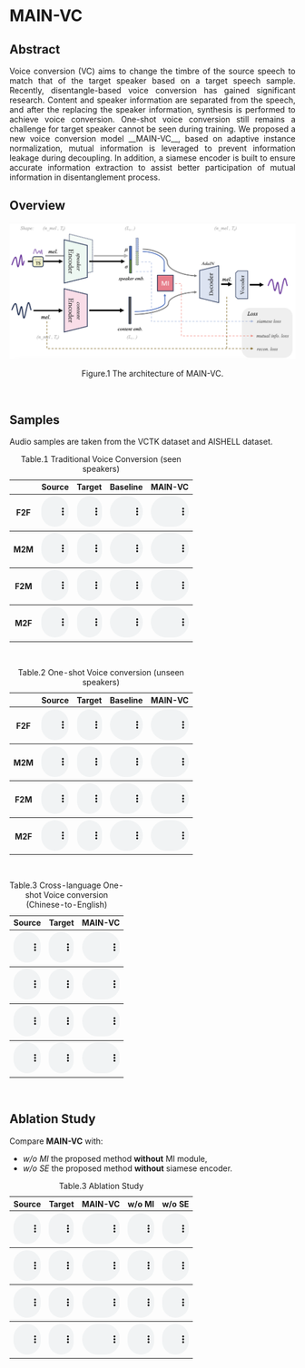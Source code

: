 # MAIN-VC

## Abstract
<p align="justify">
Voice conversion (VC) aims to change the timbre of the source speech to match that of the target speaker based on a target speech sample. Recently, disentangle-based voice conversion has gained significant research. Content and speaker information are separated from the speech, and after the replacing the speaker information, synthesis is performed to achieve voice conversion. One-shot voice conversion still remains a challenge for target speaker cannot be seen during training. We proposed a new voice conversion model __MAIN-VC__, based on adaptive instance normalization, mutual information is leveraged to prevent information leakage during decoupling. In addition, a siamese encoder is built to ensure accurate information extraction to assist better participation of mutual information in disentanglement process.
</p>

## Overview
<p align="justify">

</p>

![Model Architecture ](assets/mainvc.png)
<p align="center">Figure.1 The architecture of MAIN-VC.</p>
<p>&nbsp;</p> 

## Samples
Audio samples are taken from the VCTK dataset and AISHELL dataset.

<script>
function pauseOthers(ele) {
    $("audio").not(ele).each(function (index, audio) {audio.pause();});
}
</script>

<style>
.main-content table {
    display: inline-table;
}
table {
    table-layout:fixed;
    width: 100%;
    overflow: hidden;
}
#player{
    width: 100%;
}
</style>


<table>
	<CAPTION>Table.1 Traditional Voice Conversion (seen speakers)</CAPTION>
    <tr>
        <th>  </th>
	<th> Source </th>
        <th> Target </th>
        <th> Baseline </th>
	<th> MAIN-VC </th>
    </tr>
<tr>
        <th> F2F </th>
	<th> <audio controls id="player" onplay="pauseOthers(this);"><source src="assets/audios/s2s_raw/p228_154.mp3" type="audio/mpeg"></audio> </th>
        <th> <audio controls id="player" onplay="pauseOthers(this);"><source src="assets/audios/s2s_raw/p233_025.mp3" type="audio/mpeg"></audio> </th>
        <th> <audio controls id="player" onplay="pauseOthers(this);"><source src="assets/audios/ADAINVC/s2s/p228_154_p233_025.mp3" type="audio/mpeg"></audio> </th>
        <th> <audio controls id="player" onplay="pauseOthers(this);"><source src="assets/audios/MAINVC/s2s/F2Fp228_154_p233_025.mp3" type="audio/mpeg"></audio> </th>
</tr>
	
<tr>
        <th> M2M </th>
	<th> <audio controls id="player" onplay="pauseOthers(this);"><source src="assets/audios/s2s_raw/p374_070.mp3" type="audio/mpeg"></audio> </th>
        <th> <audio controls id="player" onplay="pauseOthers(this);"><source src="assets/audios/s2s_raw/p286_028.mp3" type="audio/mpeg"></audio> </th>
        <th> <audio controls id="player" onplay="pauseOthers(this);"><source src="assets/audios/ADAINVC/s2s/p374_070_p286_028.mp3" type="audio/mpeg"></audio> </th>
        <th> <audio controls id="player" onplay="pauseOthers(this);"><source src="assets/audios/MAINVC/s2s/M2Mp374_070_p286_028.mp3" type="audio/mpeg"></audio> </th>
</tr>

<tr>
        <th> F2M </th>
	<th> <audio controls id="player" onplay="pauseOthers(this);"><source src="assets/audios/s2s_raw/p313_300.mp3" type="audio/mpeg"></audio> </th>
        <th> <audio controls id="player" onplay="pauseOthers(this);"><source src="assets/audios/s2s_raw/p363_041.mp3" type="audio/mpeg"></audio> </th>
        <th> <audio controls id="player" onplay="pauseOthers(this);"><source src="assets/audios/ADAINVC/s2s/p313_300_p363_041.mp3" type="audio/mpeg"></audio> </th>
        <th> <audio controls id="player" onplay="pauseOthers(this);"><source src="assets/audios/MAINVC/s2s/F2Mp313_300_p363_041.mp3" type="audio/mpeg"></audio> </th>
</tr>
    
<tr>
        <th> M2F </th>
	<th> <audio controls id="player" onplay="pauseOthers(this);"><source src="assets/audios/s2s_raw/p270_234.mp3" type="audio/mpeg"></audio> </th>
        <th> <audio controls id="player" onplay="pauseOthers(this);"><source src="assets/audios/s2s_raw/p265_148.mp3" type="audio/mpeg"></audio> </th>
        <th> <audio controls id="player" onplay="pauseOthers(this);"><source src="assets/audios/ADAINVC/s2s/p270_234_p265_148.mp3" type="audio/mpeg"></audio> </th>
        <th> <audio controls id="player" onplay="pauseOthers(this);"><source src="assets/audios/MAINVC/s2s/M2Fp270_234_p265_148.mp3" type="audio/mpeg"></audio> </th>
</tr>	
</table>

<p>&nbsp;</p> 

<table>
	<CAPTION>Table.2 One-shot Voice conversion (unseen speakers)</CAPTION>
    <tr>
        <th>  </th>
	<th> Source </th>
        <th> Target </th>
        <th> Baseline </th>
	<th> MAIN-VC </th>
    </tr>
<tr>
        <th> F2F </th>
	<th> <audio controls id="player" onplay="pauseOthers(this);"><source src="assets/audios/u2u_raw/p225_001.mp3" type="audio/mpeg"></audio> </th>
        <th> <audio controls id="player" onplay="pauseOthers(this);"><source src="assets/audios/u2u_raw/p268_004.mp3" type="audio/mpeg"></audio> </th>
        <th> <audio controls id="player" onplay="pauseOthers(this);"><source src="assets/audios/ADAINVC/u2u/p225_001_p268_004.mp3" type="audio/mpeg"></audio> </th>
        <th> <audio controls id="player" onplay="pauseOthers(this);"><source src="assets/audios/MAINVC/u2u/F2Fp225_001_p268_004.mp3" type="audio/mpeg"></audio> </th>
</tr>
	
<tr>
        <th> M2M </th>
	<th> <audio controls id="player" onplay="pauseOthers(this);"><source src="assets/audios/u2u_raw/p345_112.mp3" type="audio/mpeg"></audio> </th>
        <th> <audio controls id="player" onplay="pauseOthers(this);"><source src="assets/audios/u2u_raw/p360_012.mp3" type="audio/mpeg"></audio> </th>
        <th> <audio controls id="player" onplay="pauseOthers(this);"><source src="assets/audios/ADAINVC/u2u/p345_112_p360_012.mp3" type="audio/mpeg"></audio> </th>
        <th> <audio controls id="player" onplay="pauseOthers(this);"><source src="assets/audios/MAINVC/u2u/M2Mp345_112_p360_012.mp3" type="audio/mpeg"></audio> </th>
</tr>

<tr>
        <th> F2M </th>
	<th> <audio controls id="player" onplay="pauseOthers(this);"><source src="assets/audios/u2u_raw/p225_001.mp3" type="audio/mpeg"></audio> </th>
        <th> <audio controls id="player" onplay="pauseOthers(this);"><source src="assets/audios/u2u_raw/p360_010.mp3" type="audio/mpeg"></audio> </th>
        <th> <audio controls id="player" onplay="pauseOthers(this);"><source src="assets/audios/ADAINVC/u2u/p225_001_p360_010.mp3" type="audio/mpeg"></audio> </th>
        <th> <audio controls id="player" onplay="pauseOthers(this);"><source src="assets/audios/MAINVC/u2u/F2Mp225_001_p360_010.mp3" type="audio/mpeg"></audio> </th>
</tr>
    
<tr>
        <th> M2F </th>
	<th> <audio controls id="player" onplay="pauseOthers(this);"><source src="assets/audios/u2u_raw/p345_058.mp3" type="audio/mpeg"></audio> </th>
        <th> <audio controls id="player" onplay="pauseOthers(this);"><source src="assets/audios/u2u_raw/p268_062.mp3" type="audio/mpeg"></audio> </th>
        <th> <audio controls id="player" onplay="pauseOthers(this);"><source src="assets/audios/ADAINVC/u2u/p345_058_p268_062.mp3" type="audio/mpeg"></audio> </th>
        <th> <audio controls id="player" onplay="pauseOthers(this);"><source src="assets/audios/MAINVC/u2u/M2Fp345_058_p268_062.mp3" type="audio/mpeg"></audio> </th>
</tr>
</table>

<p>&nbsp;</p> 

<table>
	<CAPTION>Table.3 Cross-language One-shot Voice conversion (Chinese-to-English)</CAPTION>
    <tr>
	<th> Source </th>
        <th> Target </th>
	<th> MAIN-VC </th>
    </tr>
<tr>
	<th> <audio controls id="player" onplay="pauseOthers(this);"><source src="assets/audios/xlang_raw/IC0001W0001.mp3" type="audio/mpeg"></audio> </th>
        <th> <audio controls id="player" onplay="pauseOthers(this);"><source src="assets/audios/xlang_raw/p247_001.mp3" type="audio/mpeg"></audio> </th>
        <th> <audio controls id="player" onplay="pauseOthers(this);"><source src="assets/audios/MAINVC/xlang/IC0001W0001_p247_001.mp3" type="audio/mpeg"></audio> </th>
</tr>
	
<tr>
	<th> <audio controls id="player" onplay="pauseOthers(this);"><source src="assets/audios/xlang_raw/IC0002W0002.mp3" type="audio/mpeg"></audio> </th>
        <th> <audio controls id="player" onplay="pauseOthers(this);"><source src="assets/audios/xlang_raw/p360_001.mp3" type="audio/mpeg"></audio> </th>
        <th> <audio controls id="player" onplay="pauseOthers(this);"><source src="assets/audios/MAINVC/xlang/IC0002W0002_p360_001.mp3" type="audio/mpeg"></audio> </th>
</tr>

<tr>
	<th> <audio controls id="player" onplay="pauseOthers(this);"><source src="assets/audios/xlang_raw/IC0010W0010.mp3" type="audio/mpeg"></audio> </th>
        <th> <audio controls id="player" onplay="pauseOthers(this);"><source src="assets/audios/xlang_raw/p244_001.mp3" type="audio/mpeg"></audio> </th>
        <th> <audio controls id="player" onplay="pauseOthers(this);"><source src="assets/audios/MAINVC/xlang/IC0010W0010_p244_001.mp3" type="audio/mpeg"></audio> </th>
</tr>
    
<tr>
	<th> <audio controls id="player" onplay="pauseOthers(this);"><source src="assets/audios/xlang_raw/IC0001W0001.mp3" type="audio/mpeg"></audio> </th>
        <th> <audio controls id="player" onplay="pauseOthers(this);"><source src="assets/audios/xlang_raw/p316_001.mp3" type="audio/mpeg"></audio> </th>
        <th> <audio controls id="player" onplay="pauseOthers(this);"><source src="assets/audios/MAINVC/xlang/IC0001W0001_p316_001.mp3" type="audio/mpeg"></audio> </th>
</tr>
</table>

<p>&nbsp;</p> 

## Ablation Study
Compare  __MAIN-VC__ with: 
+ _w/o MI_ the proposed method __without__ MI module,
+ _w/o SE_ the proposed method __without__ siamese encoder.

<table>
	<CAPTION>Table.3 Ablation Study</CAPTION>
<tr>
	<th> Source </th>
        <th> Target </th>
	<th> MAIN-VC </th>
	<th> w/o MI </th>
	<th> w/o SE </th>
</tr>
<tr>
	<th> <audio controls id="player" onplay="pauseOthers(this);"><source src="assets/audios/u2u_raw/p225_001.mp3" type="audio/mpeg"></audio> </th>
        <th> <audio controls id="player" onplay="pauseOthers(this);"><source src="assets/audios/u2u_raw/p268_004.mp3" type="audio/mpeg"></audio> </th>
        <th> <audio controls id="player" onplay="pauseOthers(this);"><source src="assets/audios/ab1/p228_154_p233_025.mp3" type="audio/mpeg"></audio> </th>
	<th> <audio controls id="player" onplay="pauseOthers(this);"><source src="assets/audios/ab2/p228_154_p233_025.mp3" type="audio/mpeg"></audio> </th>
	<th> <audio controls id="player" onplay="pauseOthers(this);"><source src="assets/audios/MAINVC/u2u/F2Fp225_001_p268_004.mp3" type="audio/mpeg"></audio> </th>
</tr>
	
<tr>
	<th> <audio controls id="player" onplay="pauseOthers(this);"><source src="assets/audios/u2u_raw/p225_001.mp3" type="audio/mpeg"></audio> </th>
        <th> <audio controls id="player" onplay="pauseOthers(this);"><source src="assets/audios/u2u_raw/p360_010.mp3" type="audio/mpeg"></audio> </th>
        <th> <audio controls id="player" onplay="pauseOthers(this);"><source src="assets/audios/ab1/p225_001_p360_010.mp3" type="audio/mpeg"></audio> </th>
	<th> <audio controls id="player" onplay="pauseOthers(this);"><source src="assets/audios/ab2/p225_001_p360_010.mp3" type="audio/mpeg"></audio> </th>
	<th> <audio controls id="player" onplay="pauseOthers(this);"><source src="assets/audios/MAINVC/u2u/F2Mp225_001_p360_010.mp3" type="audio/mpeg"></audio> </th>
</tr>

<tr>
	<th> <audio controls id="player" onplay="pauseOthers(this);"><source src="assets/audios/s2s_raw/p345_112.mp3" type="audio/mpeg"></audio> </th>
        <th> <audio controls id="player" onplay="pauseOthers(this);"><source src="assets/audios/s2s_raw/p360_012.mp3" type="audio/mpeg"></audio> </th>
        <th> <audio controls id="player" onplay="pauseOthers(this);"><source src="assets/audios/ab1/p345_112_p360_012.mp3" type="audio/mpeg"></audio> </th>
	<th> <audio controls id="player" onplay="pauseOthers(this);"><source src="assets/audios/ab2/p345_112_p360_012.mp3" type="audio/mpeg"></audio> </th>
	<th> <audio controls id="player" onplay="pauseOthers(this);"><source src="assets/audios/MAINVC/u2u/M2Mp345_112_p360_012.mp3" type="audio/mpeg"></audio> </th>
</tr>
    
<tr>
	<th> <audio controls id="player" onplay="pauseOthers(this);"><source src="assets/audios/s2s_raw/p345_058.mp3" type="audio/mpeg"></audio> </th>
        <th> <audio controls id="player" onplay="pauseOthers(this);"><source src="assets/audios/s2s_raw/p268_062.mp3" type="audio/mpeg"></audio> </th>
        <th> <audio controls id="player" onplay="pauseOthers(this);"><source src="assets/audios/ab1/p345_058_p268_062.mp3" type="audio/mpeg"></audio> </th>
	<th> <audio controls id="player" onplay="pauseOthers(this);"><source src="assets/audios/ab2/p345_058_p268_062.mp3" type="audio/mpeg"></audio> </th>
	<th> <audio controls id="player" onplay="pauseOthers(this);"><source src="assets/audios/MAINVC/u2u/M2Fp345_058_p268_062.mp3" type="audio/mpeg"></audio> </th>
</tr>	
</table>

<p>&nbsp;</p> 




